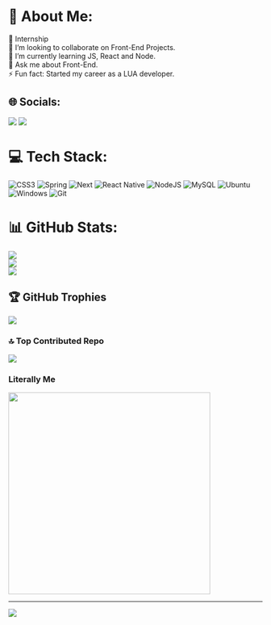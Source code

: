 # 💫 About Me:
🔭 Internship<br>👯 I’m looking to collaborate on Front-End Projects.<br>🌱 I’m currently learning JS, React and Node.<br>💬 Ask me about Front-End.<br>⚡ Fun fact: Started my career as a LUA developer.


## 🌐 Socials:
<a href = "mailto:kacamargopacker@gmail.com"><img loading="lazy" src="https://img.shields.io/badge/Gmail-D14836?style=for-the-badge&logo=gmail&logoColor=white" target="_blank"></a>
<a href="https://www.linkedin.com/in/khalil-camargo-packer-035ba91a5/" target="_blank"><img loading="lazy" src="https://img.shields.io/badge/-LinkedIn-%230077B5?style=for-the-badge&logo=linkedin&logoColor=white" target="_blank"></a>

# 💻 Tech Stack:
![CSS3](https://img.shields.io/badge/css3-%231572B6.svg?style=for-the-badge&logo=css3&logoColor=white) ![Spring](https://img.shields.io/badge/spring-%236DB33F.svg?style=for-the-badge&logo=spring&logoColor=white) ![Next](https://img.shields.io/badge/Next-black?style=for-the-badge&logo=next.js&logoColor=white) ![React Native](https://img.shields.io/badge/React_Native-20232A?style=for-the-badge&logo=react&logoColor=61DAFB) ![NodeJS](https://img.shields.io/badge/node.js-6DA55F?style=for-the-badge&logo=node.js&logoColor=white) ![MySQL](https://img.shields.io/badge/MySQL-00000F?style=for-the-badge&logo=mysql&logoColor=white) ![Ubuntu](https://img.shields.io/badge/Ubuntu-35495E?style=for-the-badge&logo=ubuntu&logoColor=2CA5E0) 	![Windows](https://img.shields.io/badge/Windows-000?style=for-the-badge&logo=windows&logoColor=2CA5E0) ![Git](https://img.shields.io/badge/GIT-E44C30?style=for-the-badge&logo=git&logoColor=white)
# 📊 GitHub Stats:
![](https://github-readme-stats.vercel.app/api?username=khalilcamp&theme=dark&hide_border=false&include_all_commits=false&count_private=true)<br/>
![](https://github-readme-streak-stats.herokuapp.com/?user=khalilcamp&theme=dark&hide_border=false)<br/>
![](https://github-readme-stats.vercel.app/api/top-langs/?username=khalilcamp&theme=dark&hide_border=false&include_all_commits=false&count_private=true&layout=compact)

## 🏆 GitHub Trophies
![](https://github-profile-trophy.vercel.app/?username=khalilcamp&theme=onedark&no-frame=false&no-bg=true&margin-w=4)

### 🔝 Top Contributed Repo
![](https://github-contributor-stats.vercel.app/api?username=khalilcamp&limit=5&theme=dark&combine_all_yearly_contributions=true)

### Literally Me
<img src='https://as2.ftcdn.net/v2/jpg/04/39/93/99/1000_F_439939972_GxycVL7LuSTEW1jFSOV2GDwq2OqDksGq.jpg' style="height: 400px;"/>

---
[![](https://visitcount.itsvg.in/api?id=khalilcamp&icon=0&color=0)](https://visitcount.itsvg.in)

<!-- Proudly created with GPRM ( https://gprm.itsvg.in ) -->
